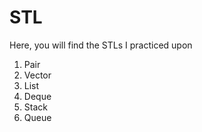 # STL
Here, you will find the STLs I practiced upon
1. Pair
2. Vector
3. List
4. Deque
5. Stack
6. Queue
